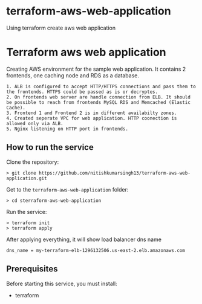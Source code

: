# terraform-aws-web-application
Using terraform create aws web application

# Terraform aws web application
Creating AWS environment for the sample web application. It contains 2 frontends, one caching node and RDS as a database.

```
1. ALB is configured to accept HTTP/HTTPS connections and pass them to the frontends. HTTPS could be passed as is or decryptes.
2. On frontends web server are handle connection from ELB. It should be possible to reach from frontends MySQL RDS and Memcached (Elastic Cache).
3. Frontend 1 and Frontend 2 is in different availabilty zones.
4. Created seperate VPC for web application. HTTP coonection is allowed only via ALB.
5. Nginx listening on HTTP port in frontends.
```

## How to run the service
Clone the repository:
```
> git clone https://github.com/nitishkumarsingh13/terraform-aws-web-application.git
```

Get to the `terraform-aws-web-application` folder:
```
> cd sterraform-aws-web-application
```

Run the service:
```
> terraform init
> terraform apply
```

After applying everything, it will show load balancer dns name
```
dns_name = my-terraform-elb-1296132506.us-east-2.elb.amazonaws.com
```

## Prerequisites

Before starting this service, you must install:
- terraform
